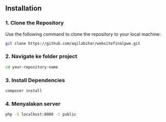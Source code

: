 ## Installation

### 1. Clone the Repository

Use the following command to clone the repository to your local machine:

```bash
git clone https://github.com/aqilabihar/websitefinalpwe.git
```

### 2. Navigate ke folder project
```bash
cd your-repository-name
```

### 3. Install Dependencies
```bash
composer install
```

### 4. Menyalakan server
```bash
php -S localhost:8000 -t public
```